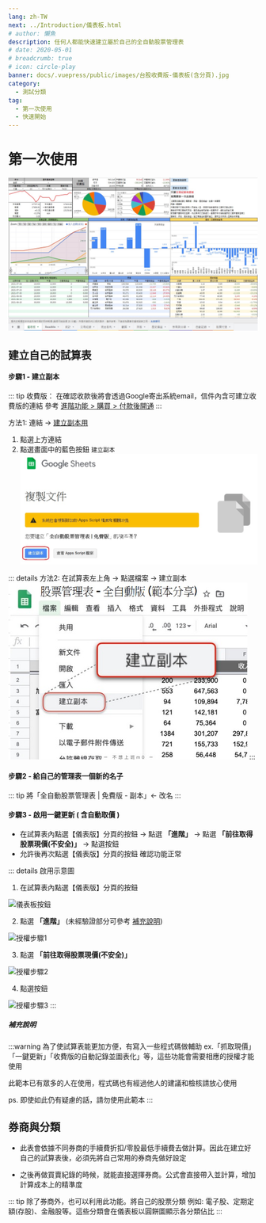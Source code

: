 ```yaml
---
lang: zh-TW
next: ../Introduction/儀表板.html
# author: 懶魚
description: 任何人都能快速建立屬於自己的全自動股票管理表
# date: 2020-05-01
# breadcrumb: true
# icon: circle-play
banner: docs/.vuepress/public/images/台股收費版-儀表板(含分頁).jpg
category:
  - 測試分類
tag: 
  - 第一次使用
  - 快速開始
---
```

# 第一次使用

  ![](../../.vuepress/public/images/台股收費版-儀表板(含分頁).jpg)

## 建立自己的試算表

#### 步驟1 - 建立副本

  ::: tip 收費版： 在確認收款後將會透過Google寄出系統email，信件內含可建立收費版的連結
   參考 [進階功能 > 購買 > 付款後開通](../PayOnly/購買.md#付款後開通)
  :::

  方法1: 連結 → <Badge text="免費版" vertical="middle"/>[建立副本用](https://docs.google.com/spreadsheets/d/1rchpA3W-BlDn8BZOhQ1uiUPnuHLb4UZ65iLzjHb-cp0/copy)

  1. 點選上方連結 
  2. 點選畫面中的藍色按鈕 `建立副本`
    ![](../../.vuepress/public/images/建立副本2.jpg)

  ::: details 方法2: 在試算表左上角 → 點選檔案 → 建立副本
  ![](../../.vuepress/public/images/建立副本.jpg)
  :::

#### 步驟2 - 給自己的管理表一個新的名子
   ::: tip 將「全自動股票管理表 | 免費版 - 副本」← 改名
   :::

#### 步驟3 - 啟用一鍵更新 ( 含自動取價 )
   - 在試算表內點選【儀表版】分頁的按鈕 <Badge text="更新交易紀錄" vertical="middle"/> → 點選 __「進階」__ → 點選  __「前往取得股票現價(不安全)」__ → 點選按鈕 <Badge text="允許" vertical="middle"/>
   - 允許後再次點選【儀表版】分頁的按鈕 <Badge text="更新交易紀錄" vertical="middle"/> 確認功能正常
   
   ::: details 啟用示意圖
   1. 在試算表內點選【儀表版】分頁的按鈕 <Badge text="更新交易紀錄" vertical="middle"/>

   ![儀表板按鈕](/images/更新交易紀錄按鈕.jpg)

   2. 點選 __「進階」__ (未經驗證部分可參考 [補充說明](#補充說明))

   ![授權步驟1](/images/授權步驟1.jpg)

   3. 點選  __「前往取得股票現價(不安全)」__

   ![授權步驟2](/images/授權步驟2.jpg)

   4. 點選按鈕 <Badge text="允許" vertical="middle"/>

   ![授權步驟3](/images/授權步驟3.jpg)
   :::

##### 補充說明

   :::warning 為了使試算表能更加方便，有寫入一些程式碼做輔助
   ex.「抓取現價」「一鍵更新」「收費版的自動記錄並圖表化」等，這些功能會需要相應的授權才能使用

   此範本已有眾多的人在使用，程式碼也有經過他人的建議和檢核請放心使用

   ps. 即使如此仍有疑慮的話，請勿使用此範本
   :::

## 券商與分類

  - 此表會依據不同券商的手續費折扣/零股最低手續費去做計算。因此在建立好自己的試算表後，必須先將自己常用的券商先做好設定

  - 之後再做買賣紀錄的時候，就能直接選擇券商。公式會直接帶入並計算，增加計算成本上的精準度

   ::: tip 除了券商外，也可以利用此功能。將自己的股票分類
   例如: 電子股、定期定額(存股)、金融股等。這些分類會在儀表板以圓餅圖顯示各分類佔比
   :::